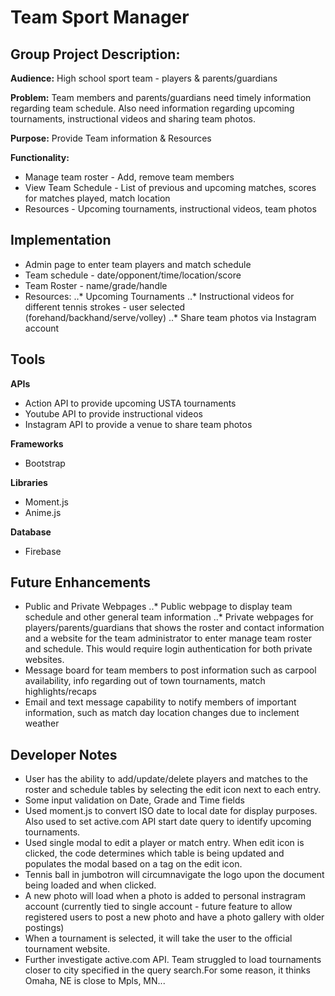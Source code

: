 # Team Sport Manager

## Group Project Description: ##

**Audience:**
High school sport team - players & parents/guardians

**Problem:**
Team members and parents/guardians need timely information regarding team schedule.  Also need information regarding upcoming tournaments, instructional videos and sharing team photos.

**Purpose:**
Provide Team information & Resources

**Functionality:**
* Manage team roster - Add, remove team members
* View Team Schedule - List of previous and upcoming matches, scores for matches played, match location
* Resources - Upcoming tournaments, instructional videos, team photos

## Implementation ##

* Admin page to enter team players and match schedule
* Team schedule - date/opponent/time/location/score
* Team Roster - name/grade/handle
* Resources:
..* Upcoming Tournaments
..* Instructional videos for different tennis strokes - user selected (forehand/backhand/serve/volley)
..* Share team photos via Instagram account

## Tools ##

**APIs**
* Action API to provide upcoming USTA tournaments
* Youtube API to provide instructional videos
* Instagram API to provide a venue to share team photos

**Frameworks**
* Bootstrap

**Libraries**
* Moment.js
* Anime.js

**Database**
* Firebase

## Future Enhancements ##

* Public and Private Webpages
..* Public webpage to display team schedule and other general team information
..* Private webpages for players/parents/guardians that shows the roster and contact information and a website for the team administrator to enter manage team roster and schedule. This would require login authentication for both private websites.
* Message board for team members to post information such as carpool availability, info regarding out of town tournaments, match highlights/recaps
* Email and text message capability to notify members of important information, such as match day location changes due to inclement weather

## Developer Notes ##

* User has the ability to add/update/delete players and matches to the roster and schedule tables by selecting the edit icon next to each entry.
* Some input validation on Date, Grade and Time fields
* Used moment.js to convert ISO date to local date for display purposes. Also used to set active.com API start date query to identify upcoming tournaments.
* Used single modal to edit a player or match entry. When edit icon is clicked, the code determines which table is being updated and populates the modal based on a tag on the edit icon.
* Tennis ball in jumbotron will circumnavigate the logo upon the document being loaded and when clicked.
* A new photo will load when a photo is added to personal instragram account (currently tied to single account - future feature to allow registered users to post a new photo and have a photo gallery with older postings)
* When a tournament is selected, it will take the user to the official tournament website.
* Further investigate active.com API. Team struggled to load tournaments closer to city specified in the query search.For some reason, it thinks Omaha, NE is close to Mpls, MN...
